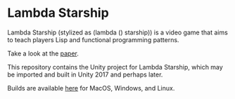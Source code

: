 # Lambda Starship

Lambda Starship (stylized as (lambda () starship)) is a video game that aims to
teach players Lisp and functional programming patterns.

Take a look at the [paper][thesis].

This repository contains the Unity project for Lambda Starship, which may be
imported and built in Unity 2017 and perhaps later.

Builds are available [here][builds] for MacOS, Windows, and Linux.

[thesis]: https://docs.google.com/document/d/1l80HmZtBF7M65NCD7paX5gyod_mY6x2TrHyx04foZ8s/edit?usp=sharing
[builds]: https://drive.google.com/drive/folders/1XKUSE-DmbKCI-yNom8C0Ne9fqcyGbw4S?usp=sharing

